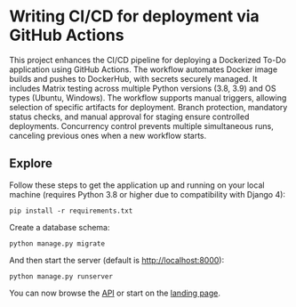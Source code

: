 # Writing CI/CD for deployment via GitHub Actions
  This project enhances the CI/CD pipeline for deploying a Dockerized To-Do application using GitHub Actions. The workflow automates Docker image builds and pushes to DockerHub, with secrets securely managed. It includes Matrix testing across multiple Python versions (3.8, 3.9) and OS types (Ubuntu, Windows). The workflow supports manual triggers, allowing selection of specific artifacts for deployment. Branch protection, mandatory status checks, and manual approval for staging ensure controlled deployments. Concurrency control prevents multiple simultaneous runs, canceling previous ones when a new workflow starts. 

## Explore

Follow these steps to get the application up and running on your local machine (requires Python 3.8 or higher due to compatibility with Django 4):


```
pip install -r requirements.txt
```

Create a database schema:

```
python manage.py migrate
```

And then start the server (default is <http://localhost:8000>):

```
python manage.py runserver
```

You can now browse the [API](http://localhost:8000/api/) or start on the [landing page](http://localhost:8000/).
